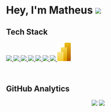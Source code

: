 <h1 align="left">Hey, I'm Matheus <img src="https://github.com/EvanderInacio/EvanderInacio/blob/main/images/Earth.gif?raw=true" width="30"> 

## Tech Stack

<div align="left">
 <p>
    <a href='https://www.javascript.com/'>
      <img src="https://skillicons.dev/icons?i=js"/>
    </a>
    <a href='https://www.python.org'>
      <img src="https://skillicons.dev/icons?i=python"/>
    </a>
    <a href='https://www.typescriptlang.org/'>
      <img src="https://skillicons.dev/icons?i=ts"/>
    </a>
    <a href='https://reactjs.org/'>
      <img src="https://skillicons.dev/icons?i=react"/>
    </a>
    <a href='https://html.com/'>
      <img src="https://skillicons.dev/icons?i=html"/>
    </a>
    <a href='https://developer.mozilla.org/en-US/docs/Web/CSS'>
      <img src="https://skillicons.dev/icons?i=css"/>
    </a>
    <a href='https://www.mysql.com'>
     <img src="https://skillicons.dev/icons?i=mysql"/>
    </a>
     <img height="50px" src="https://github.com/PBIQueryous/Power-BI-Icons/blob/main/PNG/Power-BI.png?raw=true"/>
 </p>
</div>

<br>
 
## GitHub Analytics

<div align="center">
  <img height="180em" src="https://github-readme-stats.vercel.app/api?username=MatheusMalta002&show_icons=true&theme=dark&include_all_commits=true&count_private=true"/>
  <img height="180em" src="https://github-readme-stats.vercel.app/api/top-langs/?username=MatheusMalta002&layout=compact&langs_count=7&theme=dark"/>
</div>
